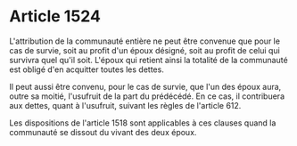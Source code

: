 # Article 1524

L'attribution de la communauté entière ne peut être convenue que pour le cas de survie, soit au profit d'un époux désigné, soit au profit de celui qui survivra quel qu'il soit. L'époux qui retient ainsi la totalité de la communauté est obligé d'en acquitter toutes les dettes.

Il peut aussi être convenu, pour le cas de survie, que l'un des époux aura, outre sa moitié, l'usufruit de la part du prédécédé. En ce cas, il contribuera aux dettes, quant à l'usufruit, suivant les règles de l'article 612.

Les dispositions de l'article 1518 sont applicables à ces clauses quand la communauté se dissout du vivant des deux époux.
